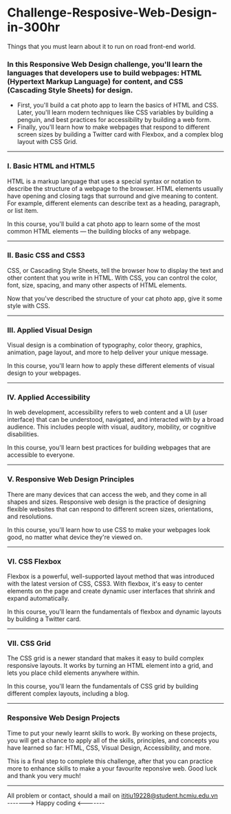 # Challenge-Resposive-Web-Design-in-300hr
Things that you must learn about it to run on road front-end world.

### In this Responsive Web Design challenge, you'll learn the languages that developers use to build webpages: HTML (Hypertext Markup Language) for content, and CSS (Cascading Style Sheets) for design.
+ First, you'll build a cat photo app to learn the basics of HTML and CSS. Later, you'll learn modern techniques like CSS variables by building a penguin, and best practices for accessibility by building a web form.
+ Finally, you'll learn how to make webpages that respond to different screen sizes by building a Twitter card with Flexbox, and a complex blog layout with CSS Grid.

---
### I. Basic HTML and HTML5
HTML is a markup language that uses a special syntax or notation to describe the structure of a webpage to the browser. HTML elements usually have opening and closing tags that surround and give meaning to content. For example, different elements can describe text as a heading, paragraph, or list item.

In this course, you'll build a cat photo app to learn some of the most common HTML elements — the building blocks of any webpage.

---
### II. Basic CSS and CSS3
CSS, or Cascading Style Sheets, tell the browser how to display the text and other content that you write in HTML. With CSS, you can control the color, font, size, spacing, and many other aspects of HTML elements.

Now that you've described the structure of your cat photo app, give it some style with CSS.

---
### III. Applied Visual Design
Visual design is a combination of typography, color theory, graphics, animation, page layout, and more to help deliver your unique message.

In this course, you'll learn how to apply these different elements of visual design to your webpages.

---
### IV. Applied Accessibility
In web development, accessibility refers to web content and a UI (user interface) that can be understood, navigated, and interacted with by a broad audience. This includes people with visual, auditory, mobility, or cognitive disabilities.

In this course, you'll learn best practices for building webpages that are accessible to everyone.

---
### V. Responsive Web Design Principles
There are many devices that can access the web, and they come in all shapes and sizes. Responsive web design is the practice of designing flexible websites that can respond to different screen sizes, orientations, and resolutions.

In this course, you'll learn how to use CSS to make your webpages look good, no matter what device they're viewed on.

---
### VI. CSS Flexbox
Flexbox is a powerful, well-supported layout method that was introduced with the latest version of CSS, CSS3. With flexbox, it's easy to center elements on the page and create dynamic user interfaces that shrink and expand automatically.

In this course, you'll learn the fundamentals of flexbox and dynamic layouts by building a Twitter card.

---
### VII. CSS Grid
The CSS grid is a newer standard that makes it easy to build complex responsive layouts. It works by turning an HTML element into a grid, and lets you place child elements anywhere within.

In this course, you'll learn the fundamentals of CSS grid by building different complex layouts, including a blog.

---
### Responsive Web Design Projects
Time to put your newly learnt skills to work. By working on these projects, you will get a chance to apply all of the skills, principles, and concepts you have learned so far: HTML, CSS, Visual Design, Accessibility, and more.

This is a final step to complete this challenge, after that you can practice more to enhance skills to make a your favourite reponsive web.
Good luck and thank you very much!

---
All problem or contact, should a mail on ititiu19228@student.hcmiu.edu.vn <br/>
-------> Happy coding <-------
